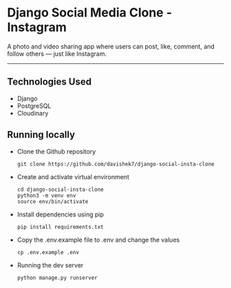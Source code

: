 # Django Social Media Clone - Instagram

A photo and video sharing app where users can post, like, comment, and follow others — just like Instagram.
***
## Technologies Used
+ Django
+ PostgreSQL
+ Cloudinary

## Running locally

* Clone the Github repository

      git clone https://github.com/davishek7/django-social-insta-clone

* Create and activate virtual environment

      cd django-social-insta-clone
      python3 -m venv env
      source env/bin/activate

* Install dependencies using pip

      pip install requirements.txt

* Copy the .env.example file to .env and change the values

      cp .env.example .env

* Running the dev server

      python manage.py runserver
